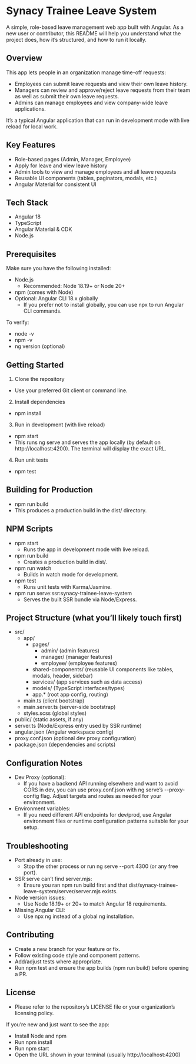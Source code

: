 # Synacy Trainee Leave System

A simple, role-based leave management web app built with Angular. As a new user or contributor, this README will help you understand what the project does, how it’s structured, and how to run it locally.

## Overview
This app lets people in an organization manage time-off requests:

- Employees can submit leave requests and view their own leave history.
- Managers can review and approve/reject leave requests from their team as well as submit their own leave requests.
- Admins can manage employees and view company-wide leave applications.

It’s a typical Angular application that can run in development mode with live reload for local work.

## Key Features
- Role-based pages (Admin, Manager, Employee)
- Apply for leave and view leave history
- Admin tools to view and manage employees and all leave requests
- Reusable UI components (tables, paginators, modals, etc.)
- Angular Material for consistent UI

## Tech Stack
- Angular 18
- TypeScript
- Angular Material & CDK
- Node.js

## Prerequisites
Make sure you have the following installed:

- Node.js
  - Recommended: Node 18.19+ or Node 20+
- npm (comes with Node)
- Optional: Angular CLI 18.x globally
  - If you prefer not to install globally, you can use npx to run Angular CLI commands.

To verify:
- node -v
- npm -v
- ng version (optional)

## Getting Started

1) Clone the repository
- Use your preferred Git client or command line.

2) Install dependencies
- npm install

3) Run in development (with live reload)
- npm start
- This runs ng serve and serves the app locally (by default on http://localhost:4200). The terminal will display the exact URL.

4) Run unit tests
- npm test

## Building for Production

- npm run build
- This produces a production build in the dist/ directory.

## NPM Scripts

- npm start
  - Runs the app in development mode with live reload.
- npm run build
  - Creates a production build in dist/.
- npm run watch
  - Builds in watch mode for development.
- npm test
  - Runs unit tests with Karma/Jasmine.
- npm run serve:ssr:synacy-trainee-leave-system
  - Serves the built SSR bundle via Node/Express.

## Project Structure (what you’ll likely touch first)
- src/
  - app/
    - pages/
      - admin/ (admin features)
      - manager/ (manager features)
      - employee/ (employee features)
    - shared-components/ (reusable UI components like tables, modals, header, sidebar)
    - services/ (app services such as data access)
    - models/ (TypeScript interfaces/types)
    - app.* (root app config, routing)
  - main.ts (client bootstrap)
  - main.server.ts (server-side bootstrap)
  - styles.scss (global styles)
- public/ (static assets, if any)
- server.ts (Node/Express entry used by SSR runtime)
- angular.json (Angular workspace config)
- proxy.conf.json (optional dev proxy configuration)
- package.json (dependencies and scripts)

## Configuration Notes

- Dev Proxy (optional):
  - If you have a backend API running elsewhere and want to avoid CORS in dev, you can use proxy.conf.json with ng serve’s --proxy-config flag. Adjust targets and routes as needed for your environment.
- Environment variables:
  - If you need different API endpoints for dev/prod, use Angular environment files or runtime configuration patterns suitable for your setup.

## Troubleshooting

- Port already in use:
  - Stop the other process or run ng serve --port 4300 (or any free port).
- SSR serve can’t find server.mjs:
  - Ensure you ran npm run build first and that dist/synacy-trainee-leave-system/server/server.mjs exists.
- Node version issues:
  - Use Node 18.19+ or 20+ to match Angular 18 requirements.
- Missing Angular CLI:
  - Use npx ng <command> instead of a global ng installation.

## Contributing

- Create a new branch for your feature or fix.
- Follow existing code style and component patterns.
- Add/adjust tests where appropriate.
- Run npm test and ensure the app builds (npm run build) before opening a PR.

## License

- Please refer to the repository’s LICENSE file or your organization’s licensing policy.

If you’re new and just want to see the app:
- Install Node and npm
- Run npm install
- Run npm start
- Open the URL shown in your terminal (usually http://localhost:4200)
